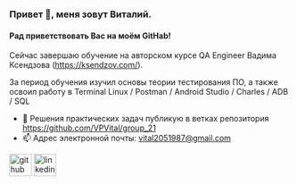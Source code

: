 ### Привет 👋, меня зовут Виталий.
#### Рад приветствовать Вас на моём  GitHab!
Сейчас завершаю обучение на авторском курсе QA Engineer Вадима Ксендзова (https://ksendzov.com/).

За период обучения изучил основы теории тестирования ПО, а также освоил работу в Terminal Linux / Postman / Android Studio / Charles / ADB / SQL

- 🤔 Решения практических задач публикую в ветках репозитория https://github.com/VPVital/group_21 
- 📫 Адрес электронной почты: vital2051987@gmail.com 


[<img src='https://cdn.jsdelivr.net/npm/simple-icons@3.0.1/icons/github.svg' alt='github' height='40'>](https://github.com/https://github.com/VPVital/)  [<img src='https://cdn.jsdelivr.net/npm/simple-icons@3.0.1/icons/linkedin.svg' alt='linkedin' height='40'>](https://www.linkedin.com/in/https://www.linkedin.com/in/vitaliy-poluyan//)  



